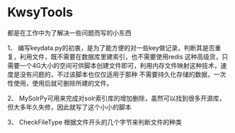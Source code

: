 # KwsyTools

都是在工作中为了解决一些问题而写的小东西

1、 编写keydata.py的初衷，是为了能方便的对一些key做记录，判断其是否重复，利用文件，既不需要在数据库里建索引，也不需要使用redis
这种高级货，只需要一个4G大小的空间可供脚本创建文件即可，利用内存文件映射这种技术，速度是没有问题的，不过该脚本也仅仅适用于那种
不需要持久化存储的数据，一次性使用，使用后就可删除所建的文件。

2、 MySolrPy可用来完成对solr索引库的增加删除，虽然可以找到很多开源库，但大多年久失修，因此就写了这个小小的脚本

3、 CheckFileType 根据文件开头的几个字节来判断文件的种类
